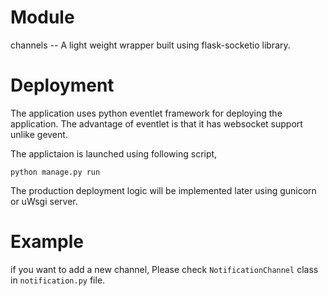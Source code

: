 # Module

channels -- A light weight wrapper built using flask-socketio library.

# Deployment

The application uses python eventlet framework for deploying the application. The advantage of
eventlet is that it has websocket support unlike gevent.  

The applictaion is launched using following script,

```
python manage.py run
```

The production deployment logic will be implemented later using gunicorn or uWsgi server.

# Example

if you want to add a new channel, Please check ``` NotificationChannel ``` class in ``` notification.py ``` file.

